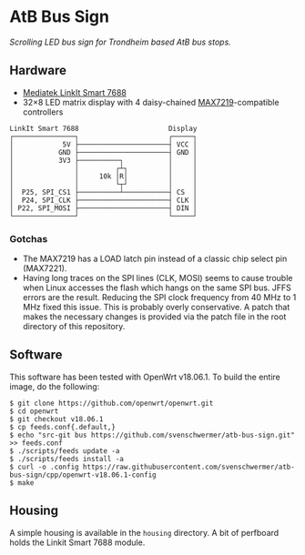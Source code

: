 # AtB Bus Sign

_Scrolling LED bus sign for Trondheim based AtB bus stops._

## Hardware
* [Mediatek LinkIt Smart 7688][1]
* 32×8 LED matrix display with 4 daisy-chained [MAX7219][2]-compatible controllers

```
LinkIt Smart 7688                      Display
┌───────────────┐                      ┌─────┐
│            5V ├──────────────────────┤ VCC │
│           GND ├──────────────────────┤ GND │
│           3V3 ├──────────┐           │     │
│               │         ┌┴┐          │     │
│               │     10k │R│          │     │
│               │         └┬┘          │     │
│  P25, SPI_CS1 ├──────────┴───────────┤ CS  │
│  P24, SPI_CLK ├──────────────────────┤ CLK │
│ P22, SPI_MOSI ├──────────────────────┤ DIN │
└───────────────┘                      └─────┘
```

### Gotchas
* The MAX7219 has a LOAD latch pin instead of a classic chip select pin (MAX7221).
* Having long traces on the SPI lines (CLK, MOSI) seems to cause trouble when
  Linux accesses the flash which hangs on the same SPI bus. JFFS errors are the
  result. Reducing the SPI clock frequency from 40 MHz to 1 MHz fixed this issue.
  This is probably overly conservative. A patch that makes the necessary changes
  is provided via the patch file in the root directory of this repository.

## Software
This software has been tested with OpenWrt v18.06.1. To build the entire image, do the following:
```
$ git clone https://github.com/openwrt/openwrt.git
$ cd openwrt
$ git checkout v18.06.1
$ cp feeds.conf{.default,}
$ echo "src-git bus https://github.com/svenschwermer/atb-bus-sign.git" >> feeds.conf
$ ./scripts/feeds update -a
$ ./scripts/feeds install -a
$ curl -o .config https://raw.githubusercontent.com/svenschwermer/atb-bus-sign/cpp/openwrt-v18.06.1-config
$ make
```

## Housing
A simple housing is available in the `housing` directory. A bit of perfboard
holds the Linkit Smart 7688 module. 

[1]: https://docs.labs.mediatek.com/resource/linkit-smart-7688
[2]: https://datasheets.maximintegrated.com/en/ds/MAX7219-MAX7221.pdf
